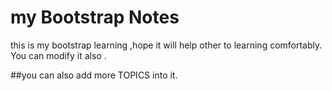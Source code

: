# my Bootstrap Notes
this is my bootstrap learning ,hope it will help other to learning comfortably. You can modify it also .

##you can also add more TOPICS into it.
